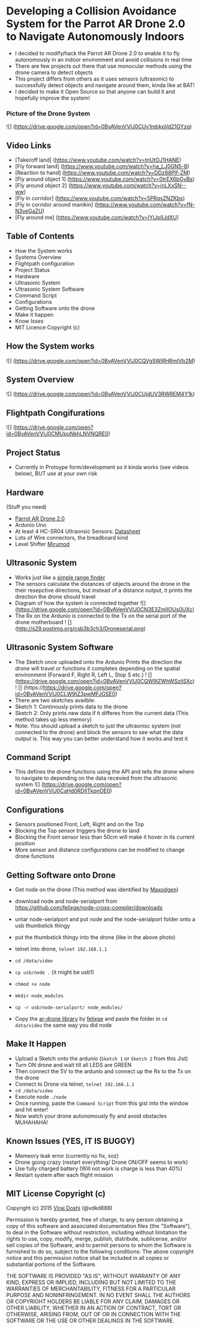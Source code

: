 # Developing a Collision Avoidance System for the Parrot AR Drone 2.0 to Navigate Autonomously Indoors

- I decided to modify/hack the Parrot AR Drone 2.0 to enable it to fly autonomously in an indoor environment and avoid collisions in real time
- There are few projects out there that use monocular methods using the drone camera to detect objects
- This project differs from others as it uses sensors (ultrasonic) to successfully detect objects and navigate around them, kinda like at BAT!
- I decided to make it Open Source so that anyone can build it and hopefully improve the system!

### Picture of the Drone System

![] (https://drive.google.com/open?id=0ByAVenVVIJ0CUy1mbkpVd21GYzg)

## Video Links

- [Take/off land] (https://www.youtube.com/watch?v=tnUtOJ1HANE)
- [Fly forward land] (https://www.youtube.com/watch?v=ha_LJ0GN5-8)
- [Reaction to hand] (https://www.youtube.com/watch?v=DDz88Plf-ZM)
- [Fly around object 1] (https://www.youtube.com/watch?v=0trEX6bGvBs)
- [Fly around object 2] (https://www.youtube.com/watch?v=jnLXxSN--ww)
- [Fly in corridor] (https://www.youtube.com/watch?v=5PRqsZNZKbs)
- [Fly in corridor around manikin] (https://www.youtube.com/watch?v=fN-N3yeGaZU)
- [Fly around me] (https://www.youtube.com/watch?v=IYlJpIIJdXU)

## Table of Contents

- How the System works
- Systems Overview
- Flightpath configuration
- Project Status
- Hardware
- Ultrasonic System
- Ultrasonic System Software
- Command Script
- Configurations
- Getting Software onto the drone
- Make it happen
- Know Isses
- MIT Licence Copyright (c)

## How the System works

![] (https://drive.google.com/open?id=0ByAVenVVIJ0CQVg5WjRHRmlVb2M)

## System Overview

![] (https://drive.google.com/open?id=0ByAVenVVIJ0CUjdUV3RWREM4Y1k)

## Flightpath Congifurations

![] (https://drive.google.com/open?id=0ByAVenVVIJ0CMUpoNkhLNVNQRE0)

## Project Status

- Currently in Protoype form/development so it kinda works (see videos below), BUT use at your own risk

## Hardware

(Stuff you need)
- [Parrot AR Drone 2.0](http://ardrone2.parrot.com/)
- Ardunio Uno
- At least 4 HC-SR04 Ultraonsic Sensors: [Datasheet](http://www.micropik.com/PDF/HCSR04.pdf)
- Lots of Wire connectors, the breadboard kind
- Level Shifter [Mirumod](http://people.eecs.ku.edu/~jpince/Project%20Files/Serial%20Port%20&%20Power%20wiring%20diagram.pdf)

## Ultrasonic System

- Works just like a [simple range finder](http://www.instructables.com/id/Ultrasonic-Range-detector-using-Arduino-and-the-SR/)
- The sensors calculate the distances of objects around the drone in the their resepctive directions, but instead of a distance output, it prints the direction the drone should travel 
- Diagram of how the system is connected together
![] (https://drive.google.com/open?id=0ByAVenVVIJ0CN3E3ZmlIOUs0UXc)
- The Rx on the Ardunio is connected to the Tx on the serial port of the drone motherboard
! [] (http://s29.postimg.org/csb3b3ch3/Droneserial.png)

## Ultrasonic System Software

- The Sketch once uploaded onto the Ardunio Prints the direction the drone will travel or functions it completes depending on the spatial environment (Forward F, Right R, Left L, Stop S etc.)
! [] (https://drive.google.com/open?id=0ByAVenVVIJ0CQW9lZWhWSzliSXc)
! [] (https://https://drive.google.com/open?id=0ByAVenVVIJ0CLW9tZ3pwMFJGSE0)
- There are two sketches availble:
- Sketch 1: Continously prints data to the drone
- Sketch 2: Only prints new data if it differes from the current data (This method takes up less memory)
- Note: You should upload a sketch to just the ultraonisc system (not connected to the drone) and block the sensors to see what the data output is. This way you can better understand how it works and test it

## Command Script
- This defines the drone functions using the API and tells the drone where to navigate to depending on the data recevied from the ultrasonic system
![] (https://drive.google.com/open?id=0ByAVenVVIJ0CaHd0RDllTkpnOE0)

## Configurations
- Sensors positioned Front, Left, Right and on the Top
- Blocking the Top sensor triggers the drone to land
- Blocking the Front sensor less than 50cm will make it hover in its current position
- More sensor and distance configurations can be modified to change drone functions

## Getting Software onto Drone

- Get node on the drone (This method was identified by [Maxodgen](https://gist.github.com/maxogden/4152815))
- download node and node-serialport from https://github.com/felixge/node-cross-compiler/downloads
- untar node-serialport and put node and the node-serialport folder onto a usb thumbstick thingy
- put the thumbstick thingy into the drone (like in the above photo)
- telnet into drone, `telnet 192.168.1.1`
- `cd /data/video`
- `cp usb/node .` (it might be usb1)
- `chmod +x node`
- `mkdir node_modules`
- `cp -r usb/node-serialport/ node_modules/`

- Copy the [ar-drone library](https://github.com/felixge/node-ar-drone) by [felixge](https://github.com/felixge/node-ar-drone) and paste the folder in `cd data/video` the same way you did node

## Make It Happen

- Upload a Sketch onto the ardunio (`Sketch 1` or `Sketch 2` from this Jist)
- Turn ON drone and wait till all LEDS are GREEN
- Then connect the 5V to the ardunio and connect up the Rx to the Tx on the drone
- Connect to Drone via telnet, `telnet 192.168.1.1`
- `cd /data/video`
- Execute node `./node`
- Once running, paste the `Command Script` from this gist into the window and hit enter!
- Now watch your drone autonomously fly and avoid obstacles MUHAHAHA!

## Known Issues (YES, IT IS BUGGY)

- Memeory leak error (currently no fix, soz)
- Drone going crazy (restart everything/ Drone ON/OFF seems to work)
- Use fully charged battery (Will not work is charge is less than 40%)
- Restart system after each flight mission

## MIT License Copyright (c)

Copyright (c) 2015 [Viraj Doshi](https://uk.linkedin.com/in/virajdoshi
) (@vdkd888)

Permission is hereby granted, free of charge, to any person obtaining a copy
of this software and associated documentation files (the "Software"), to deal
in the Software without restriction, including without limitation the rights
to use, copy, modify, merge, publish, distribute, sublicense, and/or sell
copies of the Software, and to permit persons to whom the Software is
furnished to do so, subject to the following conditions:
The above copyright notice and this permission notice shall be included in
all copies or substantial portions of the Software.

THE SOFTWARE IS PROVIDED "AS IS", WITHOUT WARRANTY OF ANY KIND, EXPRESS OR
IMPLIED, INCLUDING BUT NOT LIMITED TO THE WARRANTIES OF MERCHANTABILITY,
FITNESS FOR A PARTICULAR PURPOSE AND NONINFRINGEMENT. IN NO EVENT SHALL THE
AUTHORS OR COPYRIGHT HOLDERS BE LIABLE FOR ANY CLAIM, DAMAGES OR OTHER
LIABILITY, WHETHER IN AN ACTION OF CONTRACT, TORT OR OTHERWISE, ARISING FROM,
OUT OF OR IN CONNECTION WITH THE SOFTWARE OR THE USE OR OTHER DEALINGS IN
THE SOFTWARE.

